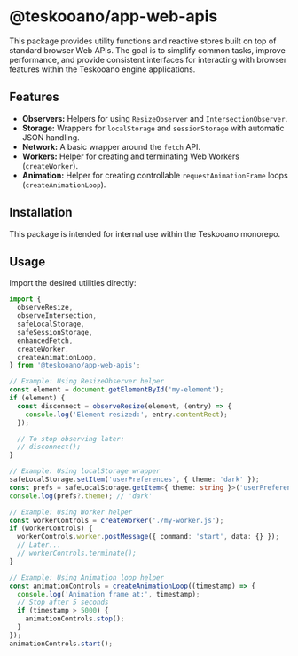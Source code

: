 # @teskooano/app-web-apis

This package provides utility functions and reactive stores built on top of standard browser Web APIs.
The goal is to simplify common tasks, improve performance, and provide consistent interfaces for interacting with browser features within the Teskooano engine applications.

## Features

*   **Observers:** Helpers for using `ResizeObserver` and `IntersectionObserver`.
*   **Storage:** Wrappers for `localStorage` and `sessionStorage` with automatic JSON handling.
*   **Network:** A basic wrapper around the `fetch` API.
*   **Workers:** Helper for creating and terminating Web Workers (`createWorker`).
*   **Animation:** Helper for creating controllable `requestAnimationFrame` loops (`createAnimationLoop`).

## Installation

This package is intended for internal use within the Teskooano monorepo.

## Usage

Import the desired utilities directly:

```typescript
import {
  observeResize,
  observeIntersection,
  safeLocalStorage,
  safeSessionStorage,
  enhancedFetch,
  createWorker,
  createAnimationLoop,
} from '@teskooano/app-web-apis';

// Example: Using ResizeObserver helper
const element = document.getElementById('my-element');
if (element) {
  const disconnect = observeResize(element, (entry) => {
    console.log('Element resized:', entry.contentRect);
  });

  // To stop observing later:
  // disconnect();
}

// Example: Using localStorage wrapper
safeLocalStorage.setItem('userPreferences', { theme: 'dark' });
const prefs = safeLocalStorage.getItem<{ theme: string }>('userPreferences');
console.log(prefs?.theme); // 'dark'

// Example: Using Worker helper
const workerControls = createWorker('./my-worker.js');
if (workerControls) {
  workerControls.worker.postMessage({ command: 'start', data: {} });
  // Later...
  // workerControls.terminate();
}

// Example: Using Animation loop helper
const animationControls = createAnimationLoop((timestamp) => {
  console.log('Animation frame at:', timestamp);
  // Stop after 5 seconds
  if (timestamp > 5000) {
    animationControls.stop();
  }
});
animationControls.start();
``` 